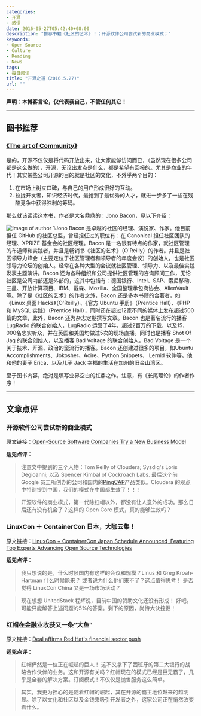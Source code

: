 ```yaml
---
categories:
- 开源
- 感悟
date: 2016-05-27T05:42:40+08:00
description: "推荐书籍《社区的艺术》！；开源软件公司尝试新的商业模式；"
keywords:
- Open Source
- Culture
- Reading
- News
tags:
- 每日阅读
title: "开源之道（2016.5.27)"
url: ""
---
```

**声明：本博客言论，仅代表我自己，不管任何其它！**

---

## 图书推荐

### [《The art of Community》](http://artofcommunityonline.org/Art_of_Community_Second_Edition.pdf)

是的，开源不仅仅是将代码开放出来，让大家能够访问而已，（虽然现在很多公司都是这么做的），开源，无论出发点是什么，都是希望有回报的。尤其是商业的年代！其实某些公司开源的目的就是社区的文化，不外乎两个目的：

1. 在市场上树立口碑，与自己的用户形成很好的互动。
2. 拉拢开发者，知识经济时代，最抢到了最优秀的人才，就进一步多了一些在残酷竞争中获得胜利的筹码。

那么就该读读这本书，作者是大名鼎鼎的：[Jono Bacon](http://www.jonobacon.org/)，见以下介绍：

![Image of author 1](https://opensource.com/sites/default/files/styles/profile_pictures/public/jonob_2_sq.jpg)Jono Bacon 是卓越的社区的经理、演说家、作家。他目前担任 GitHub 的社区总监，曾经担任过的职位有：在 Canonical 担任社区团队的经理、XPRIZE 基金会的社区经理。Bacon 是一名很有特点的作家，就社区管理的布道师和实践者，并且是畅销书《社区的艺术》（O'Reilly）的作者。并且是社区领导力峰会（主要定位于社区管理者和领导者的年度会议）的创始人，也是社区领导力论坛的创始人。经常在各种大型的会议就社区管理、领导力、以及最佳实践发表主题演讲。Bacon 还为各种组织和公司提供社区管理的咨询顾问工作，无论社区是公司内部还是外部的，这其中包括有：德国银行、Intel、SAP、索尼移动、三星、开放计算项目、IBM、戴森、Mozilla、全国整理承包商协会、AlienVault等。除了是《社区的艺术》的作者之外，Bacon 还是多本书籍的合著者，如《Linux 桌面 Hacks》（O'Reilly）、《官方 Ubuntu 手册》（Prentice Hall）、《PHP 和 MySQL 实践》（Prentice Hall），同时还在超过12家不同的媒体上发布超过500篇的文章，此外，Bacon 还为杂志定期撰写文章。Bacon 也是著名流行的播客 LugRadio 的联合创始人，LugRadio 运营了4年，超过2百万的下载，以及15，000名忠实听众，并在英国和美国均做过5次的现场直播。同时也是播客 Shot Of Jaq 的联合创始人，以及播客 Bad Voltage 的联合创始人，Bad Voltage 是一个关于技术、开源、政治的蛮流行的播客。Bacon 还创建过很多的项目，如Ubuntu Accomplishments、Jokosher、Acire、Python Snippets、 Lernid 软件等。他和他的妻子 Erica、以及儿子 Jack 幸福的生活在加州的旧金山湾区。

至于图书内容，绝对是填写业界空白的扛鼎之作。注意，有《长尾理论》的作者作序！

---

## 文章点评

### 开源软件公司尝试新的商业模式

原文链接：[Open-Source Software Companies Try a New Business Model](http://blogs.wsj.com/cio/2016/05/25/open-source-software-companies-try-a-new-business-model/)

**适兕点评：**

> 注意文中提到的三个人物：Tom Reilly of Cloudera; Sysdig's Loris Degioanni; 以及 Spencer Kimbal of Cockroach Labs. 最后这个前 Google 员工所创办的公司和国内的[PingCAP]()产品类似。Cloudera 的观点中特别提到中国，我们的模式在中国都生效了！！！

> 开源软件的商业模式，第一代除红帽以外，都没有让人意外的成功。那么日后还有没有机会了？这样的 Open Core 模式，真的能够生效吗？

### LinuxCon ＋ ContainerCon 日本，大咖云集！

原文链接：[LinuxCon + ContainerCon Japan Schedule Announced, Featuring Top Experts Advancing Open Source Technologies](http://news.sys-con.com/node/3830981)

**适兕点评：**

> 我只想说的是，什么时候国内有这样的会议和规模？Linus 和 Greg Kroah-Hartman 什么时候能来？ 或者说为什么他们来不了？这点值得思考！ 是否觉得 LinuxCon China 又是一场市场活动？

> 现在想想 UnitedStack 程辉说，目前中国的赞助文化还没有形成！ 好吧。可能只能解答上述问题的5%的答案。剩下的原因，尚待大伙挖掘！

### 红帽在金融业收获又一条“大鱼”

原文链接：[Deal affirms Red Hat's financial sector push](http://www.bizjournals.com/triangle/blog/techflash/2016/05/deal-affirms-red-hats-financial-sector-push.html)

**适兕点评：**

> 红帽俨然是一位正在崛起的巨人！ 这不又拿下了西班牙的第二大银行的战略合作伙伴的业务。这和开源有关吗？红帽现在的模式已经是巨无霸了，几乎是全套的解决方案。订阅模式！不仅仅是抛售服务这么简单。

> 其实，我更为担心的是随着红帽的崛起，其在开源的霸主地位越来的越明显。除了以文化和社区以及金钱来吸引开发者之外，这家公司正在悄然改变着什么。
